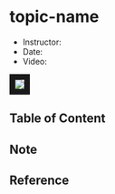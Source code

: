 # topic-name

- Instructor:
- Date:
- Video: 

<!--- Thumbnailed embed of the video, n8Xo_ghCIOSY is the video id from the youtube url --->

<a href="https://www.youtube.com/watch?v=4zkRX9PSJ5k" target="_blank"><img src="https://i.ytimg.com/vi/4zkRX9PSJ5k/maxresdefault.jpg" border="10" /></a>

## Table of Content

## Note

## Reference 


